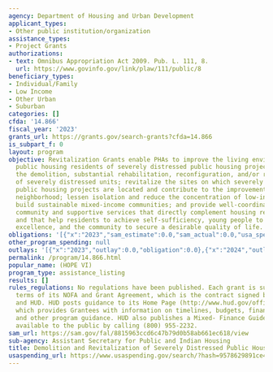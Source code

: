 ```yaml
---
agency: Department of Housing and Urban Development
applicant_types:
- Other public institution/organization
assistance_types:
- Project Grants
authorizations:
- text: Omnibus Appropriation Act 2009. Pub. L. 111, 8.
  url: https://www.govinfo.gov/link/plaw/111/public/8
beneficiary_types:
- Individual/Family
- Low Income
- Other Urban
- Suburban
categories: []
cfda: '14.866'
fiscal_year: '2023'
grants_url: https://grants.gov/search-grants?cfda=14.866
is_subpart_f: 0
layout: program
objective: Revitalization Grants enable PHAs to improve the living environment for
  public housing residents of severely distressed public housing projects through
  the demolition, substantial rehabilitation, reconfiguration, and/or replacement
  of severely distressed units; revitalize the sites on which severely distressed
  public housing projects are located and contribute to the improvement of the surrounding
  neighborhood; lessen isolation and reduce the concentration of low-income families;
  build sustainable mixed-income communities; and provide well-coordinated, results-based
  community and supportive services that directly complement housing redevelopment
  and that help residents to achieve self-sufficiency, young people to obtain educational
  excellence, and the community to secure a desirable quality of life.
obligations: '[{"x":"2023","sam_estimate":0.0,"sam_actual":0.0,"usa_spending_actual":0.0},{"x":"2024","sam_estimate":0.0,"sam_actual":0.0,"usa_spending_actual":1161135.73},{"x":"2025","sam_estimate":0.0,"sam_actual":0.0,"usa_spending_actual":0.0}]'
other_program_spending: null
outlays: '[{"x":"2023","outlay":0.0,"obligation":0.0},{"x":"2024","outlay":0.0,"obligation":1161135.73},{"x":"2025","outlay":0.0,"obligation":0.0}]'
permalink: /program/14.866.html
popular_name: (HOPE VI)
program_type: assistance_listing
results: []
rules_regulations: No regulations have been published. Each grant is subject to the
  terms of its NOFA and Grant Agreement, which is the contract signed by the Grantee
  and HUD. HUD posts guidance to its Home Page (http://www.hud.gov/offices/pih/programs/ph/hope6/)
  which provides Grantees with information on timelines, budgets, financial instructions,
  and other program guidance. HUD also publishes a Mixed- Finance Guidebook that is
  available to the public by calling (800) 955-2232.
sam_url: https://sam.gov/fal/8815963ccd6c47b79d0b58ab661ec618/view
sub-agency: Assistant Secretary for Public and Indian Housing
title: Demolition and Revitalization of Severely Distressed Public Housing
usaspending_url: https://www.usaspending.gov/search/?hash=9578629891ce42219bbf9eb4fbb5421d
---
```


